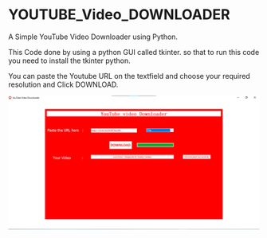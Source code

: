 # YOUTUBE_Video_DOWNLOADER
 
 A Simple YouTube Video Downloader using Python.
 
 This Code done by using a python GUI called tkinter. so that to run this code you need to install the tkinter python.
 
 You can paste the Youtube URL on the textfield and choose your required resolution and Click DOWNLOAD.
 
 ![Sample Output](OUTPUT_Screenshot.png?raw=true)
